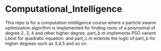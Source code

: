 # Computational_Intelligence

This repo is for a computation intelligence course where a particle swarm optimization algorithm is implemented for finding roots of a polynomial of degree 2, 3, 4 and other higher degree.
part_b.m implements PSO varient Lbest for quadratic equation. and part_c.m extends the logic of part_b for higher degrees such as 3,4,5 and so on.

